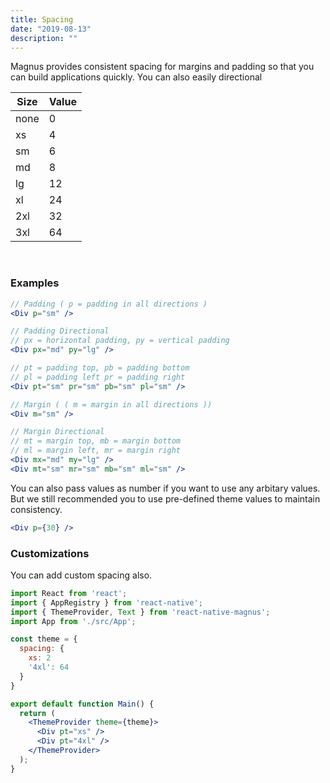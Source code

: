 ```yaml
---
title: Spacing
date: "2019-08-13"
description: ""
---
```


Magnus provides consistent spacing for margins and padding so that you can build applications quickly. You can also easily directional

| Size | Value |
| ---- | ----- |
| none | 0     |
| xs   | 4     |
| sm   | 6     |
| md   | 8     |
| lg   | 12    |
| xl   | 24    |
| 2xl  | 32    |
| 3xl  | 64    |

<br>

### Examples

```jsx
// Padding ( p = padding in all directions )
<Div p="sm" />

// Padding Directional
// px = horizontal padding, py = vertical padding
<Div px="md" py="lg" />

// pt = padding top, pb = padding bottom
// pl = padding left pr = padding right
<Div pt="sm" pr="sm" pb="sm" pl="sm" />

// Margin ( ( m = margin in all directions ))
<Div m="sm" />

// Margin Directional
// mt = margin top, mb = margin bottom
// ml = margin left, mr = margin right
<Div mx="md" my="lg" />
<Div mt="sm" mr="sm" mb="sm" ml="sm" />
```

You can also pass values as number if you want to use any arbitary values. But we still recommended you to use pre-defined theme values to maintain consistency.

```jsx
<Div p={30} />
```

### Customizations

You can add custom spacing also.

```jsx
import React from 'react';
import { AppRegistry } from 'react-native';
import { ThemeProvider, Text } from 'react-native-magnus';
import App from './src/App';

const theme = {
  spacing: {
    xs: 2
    '4xl': 64
  }
}

export default function Main() {
  return (
    <ThemeProvider theme={theme}>
      <Div pt="xs" />
      <Div pt="4xl" />
    </ThemeProvider>
  );
}
```
